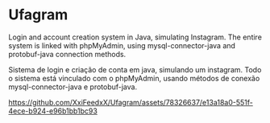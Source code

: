 # Ufagram

Login and account creation system in Java, simulating Instagram. The entire system is linked with phpMyAdmin, using mysql-connector-java and protobuf-java connection methods.

Sistema de login e criação de conta em java, simulando um instagram. Todo o sistema está vinculado com o phpMyAdmin, usando métodos de conexão mysql-connector-java e protobuf-java. 

https://github.com/XxiFeedxX/Ufagram/assets/78326637/e13a18a0-551f-4ece-b924-e96b1bb1bc93

